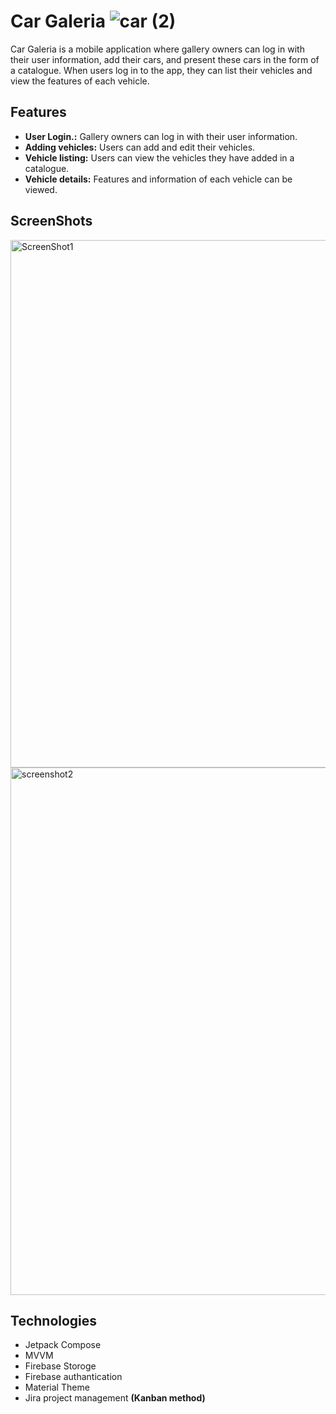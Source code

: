 # Car Galeria ![car (2)](https://github.com/Emre-Sari/Car-Galleria/assets/93936764/a87935a0-0000-44f9-85f1-27d0af961ff2)



Car Galeria is a mobile application where gallery owners can log in with their user information, add their cars, and present these cars in the form of a catalogue. When users log in to the app, they can list their vehicles and view the features of each vehicle.

## Features

- **User Login.:** Gallery owners can log in with their user information.
- **Adding vehicles:** Users can add and edit their vehicles.
- **Vehicle listing:** Users can view the vehicles they have added in a catalogue.
- **Vehicle details:** Features and information of each vehicle can be viewed.

## ScreenShots
<img width="844" alt="ScreenShot1" src="https://github.com/Emre-Sari/Car-Galleria/assets/93936764/cf8de8b2-6667-4f1e-8433-5a053a6ab57a">



<img width="844" alt="screenshot2" src="https://github.com/Emre-Sari/Car-Galleria/assets/93936764/a66b85e2-4fee-479f-ad4d-ae50aa2a0202">


## Technologies
* Jetpack Compose 
* MVVM
* Firebase Storoge
* Firebase authantication
* Material Theme
* Jira project management **(Kanban method)**


